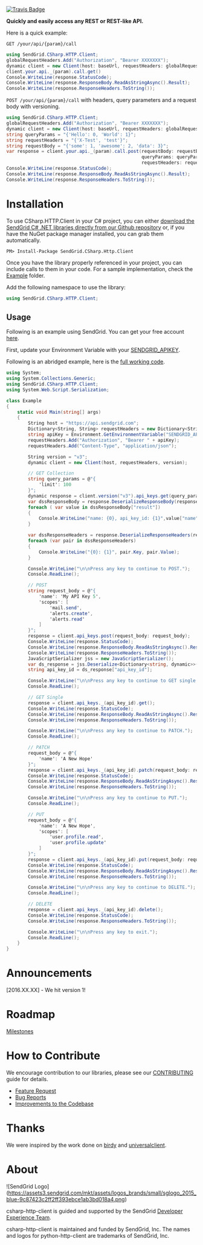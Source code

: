 [![Travis Badge](https://travis-ci.org/sendgrid/csharp-http-client.svg?branch=master)](https://travis-ci.org/sendgrid/python-http-client)

**Quickly and easily access any REST or REST-like API.**

Here is a quick example:

`GET /your/api/{param}/call`

```csharp
using SendGrid.CSharp.HTTP.Client;
globalRequestHeaders.Add("Authorization", "Bearer XXXXXXX");
dynamic client = new Client(host: baseUrl, requestHeaders: globalRequestHeaders);
client.your.api._(param).call.get()
Console.WriteLine(response.StatusCode);
Console.WriteLine(response.ResponseBody.ReadAsStringAsync().Result);
Console.WriteLine(response.ResponseHeaders.ToString());
```

`POST /your/api/{param}/call` with headers, query parameters and a request body with versioning.

```csharp
using SendGrid.CSharp.HTTP.Client;
globalRequestHeaders.Add("Authorization", "Bearer XXXXXXX");
dynamic client = new Client(host: baseUrl, requestHeaders: globalRequestHeaders);
string queryParams = "{'Hello': 0, 'World': 1}";
string requestHeaders = "{'X-Test', 'test'}";
string requestBody = "{'some': 1, 'awesome': 2, 'data': 3}";
var response = client.your.api._(param).call.post(requestBody: requestBody,
                                                  queryParams: queryParams,
                                                  requestHeaders: requestHeaders)
Console.WriteLine(response.StatusCode);
Console.WriteLine(response.ResponseBody.ReadAsStringAsync().Result);
Console.WriteLine(response.ResponseHeaders.ToString());
```

# Installation

To use CSharp.HTTP.Client in your C# project, you can either <a href="https://github.com/sendgrid/csharp-http-client.git">download the SendGrid C# .NET libraries directly from our Github repository</a> or, if you have the NuGet package manager installed, you can grab them automatically.

```
PM> Install-Package SendGrid.CSharp.Http.Client 
```

Once you have the library properly referenced in your project, you can include calls to them in your code. 
For a sample implementation, check the [Example](https://github.com/sendgrid/csharp-http-client/tree/master/Example) folder.

Add the following namespace to use the library:
```csharp
using SendGrid.CSharp.HTTP.Client;
```

## Usage ##

Following is an example using SendGrid. You can get your free account [here](https://sendgrid.com/free?source=csharp-http-client).

First, update your Environment Variable with your [SENDGRID_APIKEY](https://app.sendgrid.com/settings/api_keys). 

Following is an abridged example, here is the [full working code](https://github.com/sendgrid/csharp-http-client/blob/master/Example/Example.cs).

```csharp
using System;
using System.Collections.Generic;
using SendGrid.CSharp.HTTP.Client;
using System.Web.Script.Serialization;

class Example
{
    static void Main(string[] args)
    {
        String host = "https://api.sendgrid.com";
        Dictionary<String, String> requestHeaders = new Dictionary<String, String>();
        string apiKey = Environment.GetEnvironmentVariable("SENDGRID_APIKEY", EnvironmentVariableTarget.User);
        requestHeaders.Add("Authorization", "Bearer " + apiKey);
        requestHeaders.Add("Content-Type", "application/json");

        String version = "v3";
        dynamic client = new Client(host, requestHeaders, version);

        // GET Collection
        string query_params = @"{
            'limit': 100
        }";
        dynamic response = client.version("v3").api_keys.get(query_params: query_params);
        var dssResponseBody = response.DeserializeResponseBody(response.ResponseBody);
        foreach ( var value in dssResponseBody["result"])
        {
            Console.WriteLine("name: {0}, api_key_id: {1}",value["name"], value["api_key_id"]);
        }

        var dssResponseHeaders = response.DeserializeResponseHeaders(response.ResponseHeaders);
        foreach (var pair in dssResponseHeaders)
        {
            Console.WriteLine("{0}: {1}", pair.Key, pair.Value);
        }

        Console.WriteLine("\n\nPress any key to continue to POST.");
        Console.ReadLine();

        // POST
        string request_body = @"{
            'name': 'My API Key 5',
            'scopes': [
                'mail.send',
                'alerts.create',
                'alerts.read'
            ]
        }";
        response = client.api_keys.post(request_body: request_body);
        Console.WriteLine(response.StatusCode);
        Console.WriteLine(response.ResponseBody.ReadAsStringAsync().Result);
        Console.WriteLine(response.ResponseHeaders.ToString());
        JavaScriptSerializer jss = new JavaScriptSerializer();
        var ds_response = jss.Deserialize<Dictionary<string, dynamic>>(response.ResponseBody.ReadAsStringAsync().Result);
        string api_key_id = ds_response["api_key_id"];

        Console.WriteLine("\n\nPress any key to continue to GET single.");
        Console.ReadLine();

        // GET Single
        response = client.api_keys._(api_key_id).get();
        Console.WriteLine(response.StatusCode);
        Console.WriteLine(response.ResponseBody.ReadAsStringAsync().Result);
        Console.WriteLine(response.ResponseHeaders.ToString());

        Console.WriteLine("\n\nPress any key to continue to PATCH.");
        Console.ReadLine();

        // PATCH
        request_body = @"{
            'name': 'A New Hope'
        }";
        response = client.api_keys._(api_key_id).patch(request_body: request_body);
        Console.WriteLine(response.StatusCode);
        Console.WriteLine(response.ResponseBody.ReadAsStringAsync().Result);
        Console.WriteLine(response.ResponseHeaders.ToString());

        Console.WriteLine("\n\nPress any key to continue to PUT.");
        Console.ReadLine();

        // PUT
        request_body = @"{
            'name': 'A New Hope',
            'scopes': [
                'user.profile.read',
                'user.profile.update'
            ]
        }";
        response = client.api_keys._(api_key_id).put(request_body: request_body);
        Console.WriteLine(response.StatusCode);
        Console.WriteLine(response.ResponseBody.ReadAsStringAsync().Result);
        Console.WriteLine(response.ResponseHeaders.ToString());

        Console.WriteLine("\n\nPress any key to continue to DELETE.");
        Console.ReadLine();

        // DELETE
        response = client.api_keys._(api_key_id).delete();
        Console.WriteLine(response.StatusCode);
        Console.WriteLine(response.ResponseHeaders.ToString());

        Console.WriteLine("\n\nPress any key to exit.");
        Console.ReadLine();
    }
}
```

# Announcements

[2016.XX.XX] - We hit version 1!

# Roadmap

[Milestones](https://github.com/sendgrid/csharp-http-client/milestones)

# How to Contribute

We encourage contribution to our libraries, please see our [CONTRIBUTING](https://github.com/sendgrid/csharp-http-client/blob/master/CONTRIBUTING.md) guide for details.

* [Feature Request](https://github.com/sendgrid/csharp-http-client/blob/master/CONTRIBUTING.md#feature_request)
* [Bug Reports](https://github.com/sendgrid/csharp-http-client/blob/master/CONTRIBUTING.md#submit_a_bug_report)
* [Improvements to the Codebase](https://github.com/sendgrid/csharp-http-client/blob/master/CONTRIBUTING.md#improvements_to_the_codebase)

# Thanks

We were inspired by the work done on [birdy](https://github.com/inueni/birdy) and [universalclient](https://github.com/dgreisen/universalclient).

# About

![SendGrid Logo]
(https://assets3.sendgrid.com/mkt/assets/logos_brands/small/sglogo_2015_blue-9c87423c2ff2ff393ebce1ab3bd018a4.png)

csharp-http-client is guided and supported by the SendGrid [Developer Experience Team](mailto:dx@sendgrid.com).

csharp-http-client is maintained and funded by SendGrid, Inc. The names and logos for python-http-client are trademarks of SendGrid, Inc.